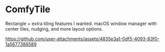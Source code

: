 # ComfyTile
Rectangle + extra tiling features I wanted. macOS window manager with center tiles, nudging, and more layout options.

https://github.com/user-attachments/assets/4835e3a1-0df5-4093-83f0-1a5677386589

